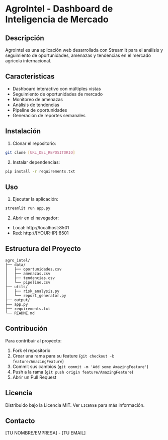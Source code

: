 # AgroIntel - Dashboard de Inteligencia de Mercado

## Descripción
AgroIntel es una aplicación web desarrollada con Streamlit para el análisis y seguimiento de oportunidades, amenazas y tendencias en el mercado agrícola internacional.

## Características
- Dashboard interactivo con múltiples vistas
- Seguimiento de oportunidades de mercado
- Monitoreo de amenazas
- Análisis de tendencias
- Pipeline de oportunidades
- Generación de reportes semanales

## Instalación

1. Clonar el repositorio:
```bash
git clone [URL_DEL_REPOSITORIO]
```

2. Instalar dependencias:
```bash
pip install -r requirements.txt
```

## Uso

1. Ejecutar la aplicación:
```bash
streamlit run app.py
```

2. Abrir en el navegador:
- Local: http://localhost:8501
- Red: http://[YOUR-IP]:8501

## Estructura del Proyecto
```
agro_intel/
├── data/
│   ├── oportunidades.csv
│   ├── amenazas.csv
│   ├── tendencias.csv
│   └── pipeline.csv
├── utils/
│   ├── risk_analysis.py
│   └── report_generator.py
├── output/
├── app.py
├── requirements.txt
└── README.md
```

## Contribución
Para contribuir al proyecto:
1. Fork el repositorio
2. Crear una rama para su feature (`git checkout -b feature/AmazingFeature`)
3. Commit sus cambios (`git commit -m 'Add some AmazingFeature'`)
4. Push a la rama (`git push origin feature/AmazingFeature`)
5. Abrir un Pull Request

## Licencia
Distribuido bajo la Licencia MIT. Ver `LICENSE` para más información.

## Contacto
[TU NOMBRE/EMPRESA] - [TU EMAIL]

